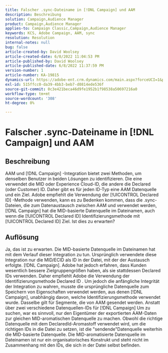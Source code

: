 ```yaml
---
title: Falscher .sync-Dateiname in [!DNL Campaign] und AAM
description: Beschreibung
solution: Campaign,Audience Manager
product: Campaign,Audience Manager
applies-to: Campaign Classic,Campaign,Audience Manager
keywords: KCS, Adobe Campaign, AAM, sync
resolution: Resolution
internal-notes: null
bug: false
article-created-by: David Woolsey
article-created-date: 6/8/2022 11:04:53 PM
article-published-by: David Woolsey
article-published-date: 6/8/2022 11:37:59 PM
version-number: 1
article-number: KA-19815
dynamics-url: https://adobe-ent.crm.dynamics.com/main.aspx?forceUCI=1&pagetype=entityrecord&etn=knowledgearticle&id=7dd5f164-7fe7-ec11-bb3c-000d3a3b1f18
exl-id: 515ffcc0-da39-4bb3-beb7-d0814ede536f
source-git-commit: 0c3e421beca46d9fe1952b1f98538a50697216a0
workflow-type: tm+mt
source-wordcount: '308'
ht-degree: 0%

---
```


# Falscher .sync-Dateiname in [!DNL Campaign] und AAM

## Beschreibung


AAM und [!DNL Campaign] -Integration bietet zwei Methoden, um denselben Benutzer in beiden Lösungen zu identifizieren. Die eine verwendet die MID oder Experience Cloud-ID, die andere die Declared (oder Customer) ID. Daher gibt es für jeden ID-Typ eine AAM Datenquelle und ein Ziel. Adobe empfiehlt die Verwendung der [!UICONTROL Declared ID] -Methode verwenden, kann es zu Bedenken kommen, dass die .sync-Dateien, die zum Datenaustausch zwischen AAM und verwendet werden, [!DNL Campaign] hat die MID-basierte Datenquelle im Dateinamen, auch wenn die [!UICONTROL Declared ID] Identifizierungsmethode mit [!UICONTROL Declared ID] Ziel. Ist dies zu erwarten?


## Auflösung


Ja, das ist zu erwarten. Die MID-basierte Datenquelle im Dateinamen hat mit dem Verlauf dieser Integration zu tun. Ursprünglich verwendete diese Integration nur die MID/ECID als ID in der Datei, mit der der Austausch erfolgte. [!DNL Campaign]. Adobe hat jedoch erfahren, dass Kunden wesentlich bessere Zielgruppengrößen haben, als sie stattdessen Declared IDs verwenden. Daher empfiehlt Adobe die Verwendung der Identifizierungsmethode Declared ID . Um jedoch die anfängliche Integrität der Integration zu wahren, musste die ursprüngliche Datenquelle zum Speichern von Eigenschaften verwendet werden, aus denen [!DNL Campaign], unabhängig davon, welche Identifizierungsmethode verwendet wurde. Dasselbe gilt für Segmente, die von AAM gesendet werden. Anstatt über zwei verschiedene Datenquellen-IDs für [!DNL Campaign] Um zu suchen, war es sinnvoll, nur den Eigentümer der exportierten AAM-Daten zur gleichen MID-aromatischen Datenquelle zu machen. Obwohl die richtige Datenquelle mit dem DeclaredId-Aromastoff verwendet wird, um die richtigen IDs in die Datei zu setzen, ist die &quot;sendende&quot;Datenquelle weiterhin die MID-basierte Datenquelle. Die MID-aromatisierte Datenquelle im Dateinamen ist nur ein organisatorisches Konstrukt und steht nicht im Zusammenhang mit den IDs, die sich in der Datei selbst befinden.
